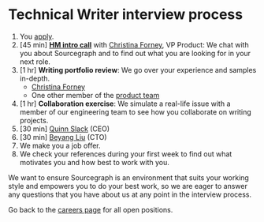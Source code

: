 # Technical Writer interview process

1. You [apply](https://jobs.lever.co/sourcegraph/933f214e-338b-422b-b5d9-0b01057576d3/apply).
1. [45 min] **[HM intro call](./interviews/hm_intro_call.md)** with [Christina Forney](../../../company/team/index.md#christina-forney-she-her), VP Product: We chat with you about Sourcegraph and to find out what you are looking for in your next role.
1. [1 hr] **Writing portfolio review**: We go over your experience and samples in-depth.
   - [Christina Forney](../../../company/team/index.md#christina-forney-she-her)
   - One other member of the [product team](../index.md#members)
1. [1 hr] **Collaboration exercise**: We simulate a real-life issue with a member of our engineering team to see how you collaborate on writing projects.
1. [30 min] [Quinn Slack](../../../company/team/index.md#quinn-slack) (CEO)
1. [30 min] [Beyang Liu](../../../company/team/index.md#beyang-liu) (CTO)
1. We make you a job offer.
1. We check your references during your first week to find out what motivates you and how best to work with you.

We want to ensure Sourcegraph is an environment that suits your working style and empowers you to do your best work, so we are eager to answer any questions that you have about us at any point in the interview process.

Go back to the [careers page](../../../company/careers.md) for all open positions.
